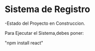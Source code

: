 <h1>Sistema de Registro</h1>

-Estado del Proyecto en Construccion.

Para Ejecutar el Sistema,debes poner:

"npm install react"
